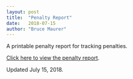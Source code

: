 ```yaml
---
layout: post
title:  "Penalty Report"
date:   2018-07-15
author: "Bruce Maurer"
---
```


A printable penalty report for tracking penalties.

[Click here to view the penalty
report](https://storage.googleapis.com/ohsaa-websites/mechanics/penalty-report-2018.pdf).

Updated July 15, 2018.
